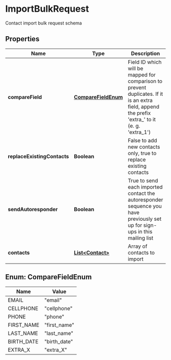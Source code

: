 

# ImportBulkRequest

Contact import bulk request schema
## Properties

Name | Type | Description | Notes
------------ | ------------- | ------------- | -------------
**compareField** | [**CompareFieldEnum**](#CompareFieldEnum) | Field ID which will be mapped for comparison to prevent duplicates. If it is an extra field,                         append the prefix &#39;extra_&#39; to it (e. g. &#39;extra_1&#39;) | 
**replaceExistingContacts** | **Boolean** | False to add new contacts only, true to replace existing contacts |  [optional]
**sendAutoresponder** | **Boolean** | True to send each imported contact the autoresponder sequence you have previously set up for                         sign-ups in this mailing list |  [optional]
**contacts** | [**List&lt;Contact&gt;**](Contact.md) | Array of contacts to import | 



## Enum: CompareFieldEnum

Name | Value
---- | -----
EMAIL | &quot;email&quot;
CELLPHONE | &quot;cellphone&quot;
PHONE | &quot;phone&quot;
FIRST_NAME | &quot;first_name&quot;
LAST_NAME | &quot;last_name&quot;
BIRTH_DATE | &quot;birth_date&quot;
EXTRA_X | &quot;extra_X&quot;



